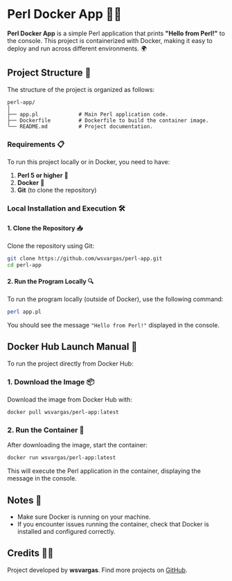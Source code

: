 # Perl Docker App 🐪🚀

**Perl Docker App** is a simple Perl application that prints **"Hello from Perl!"** to the console. This project is containerized with Docker, making it easy to deploy and run across different environments. 🌍

## Project Structure 📁

The structure of the project is organized as follows:

```
perl-app/
│
├── app.pl             # Main Perl application code.
├── Dockerfile         # Dockerfile to build the container image.
└── README.md          # Project documentation.
```

### Requirements 📋

To run this project locally or in Docker, you need to have:

1. **Perl 5 or higher** 🐪
2. **Docker** 🐳
3. **Git** (to clone the repository)

### Local Installation and Execution 🛠️

#### 1. Clone the Repository 📥

Clone the repository using Git:

```bash
git clone https://github.com/wsvargas/perl-app.git
cd perl-app
```

#### 2. Run the Program Locally 🔍

To run the program locally (outside of Docker), use the following command:

```bash
perl app.pl
```

You should see the message `"Hello from Perl!"` displayed in the console.

## Docker Hub Launch Manual 🐋

To run the project directly from Docker Hub:

### 1. Download the Image 📦

Download the image from Docker Hub with:

```bash
docker pull wsvargas/perl-app:latest
```

### 2. Run the Container 🚀

After downloading the image, start the container:

```bash
docker run wsvargas/perl-app:latest
```

This will execute the Perl application in the container, displaying the message in the console.

## Notes 📝

- Make sure Docker is running on your machine.
- If you encounter issues running the container, check that Docker is installed and configured correctly.

## Credits 👨‍💻

Project developed by **wsvargas**. Find more projects on [GitHub](https://github.com/wsvargas).

